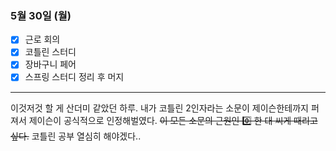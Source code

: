 ### 5월 30일 (월)
- [x] 근로 회의
- [x] 코틀린 스터디
- [x] 장바구니 페어
- [x] 스프링 스터디 정리 후 머지
---
이것저것 할 게 산더미 같았던 하루. 
내가 코틀린 2인자라는 소문이 제이슨한테까지 퍼져서 제이슨이 공식적으로 인정해벌였다. ~~이 모든 소문의 근원인 0️⃣ 한 대 씨게 때리고 싶다.~~
코틀린 공부 열심히 해야겠다..
